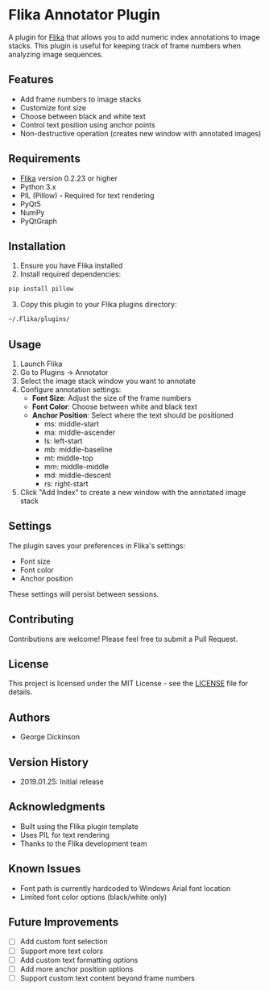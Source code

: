 # Flika Annotator Plugin

A plugin for [Flika](https://github.com/flika-org/flika) that allows you to add numeric index annotations to image stacks. This plugin is useful for keeping track of frame numbers when analyzing image sequences.

## Features

- Add frame numbers to image stacks
- Customize font size
- Choose between black and white text
- Control text position using anchor points
- Non-destructive operation (creates new window with annotated images)

## Requirements

- [Flika](https://github.com/flika-org/flika) version 0.2.23 or higher
- Python 3.x
- PIL (Pillow) - Required for text rendering
- PyQt5
- NumPy
- PyQtGraph

## Installation

1. Ensure you have Flika installed
2. Install required dependencies:
```bash
pip install pillow
```
3. Copy this plugin to your Flika plugins directory:
```bash
~/.Flika/plugins/
```

## Usage

1. Launch Flika
2. Go to Plugins → Annotator
3. Select the image stack window you want to annotate
4. Configure annotation settings:
   - **Font Size**: Adjust the size of the frame numbers
   - **Font Color**: Choose between white and black text
   - **Anchor Position**: Select where the text should be positioned
     - ms: middle-start
     - ma: middle-ascender
     - ls: left-start
     - mb: middle-baseline
     - mt: middle-top
     - mm: middle-middle
     - md: middle-descent
     - rs: right-start
5. Click "Add Index" to create a new window with the annotated image stack

## Settings

The plugin saves your preferences in Flika's settings:
- Font size
- Font color
- Anchor position

These settings will persist between sessions.

## Contributing

Contributions are welcome! Please feel free to submit a Pull Request.

## License

This project is licensed under the MIT License - see the [LICENSE](LICENSE) file for details.

## Authors

- George Dickinson

## Version History

- 2019.01.25: Initial release

## Acknowledgments

- Built using the Flika plugin template
- Uses PIL for text rendering
- Thanks to the Flika development team

## Known Issues

- Font path is currently hardcoded to Windows Arial font location
- Limited font color options (black/white only)

## Future Improvements

- [ ] Add custom font selection
- [ ] Support more text colors
- [ ] Add custom text formatting options
- [ ] Add more anchor position options
- [ ] Support custom text content beyond frame numbers
